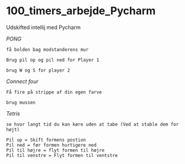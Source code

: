 # 100_timers_arbejde_Pycharm
Udskifted intellij med Pycharm




*PONG*
```
få bolden bag modstanderens mur

Brug pil op og pil ned for Player 1 

brug W og S for player 2
```

*Connect four*
```
Få fire på strippe af din egen farve

brug mussen
```

*Tetris*
```
se hvor langt tid du kan køre uden at tabe (Ved at stable dem for højt)

Pil up = Skift formens postion
Pil ned = før formen hurtigere ned
Pil til højre = flyt formen til højre
Pil til venstre = Flyt formen til ventstre
```
